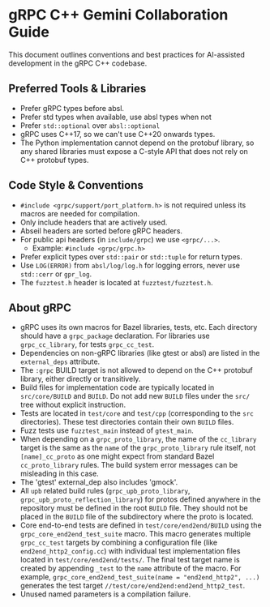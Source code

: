 # gRPC C++ Gemini Collaboration Guide

This document outlines conventions and best practices for AI-assisted development in the gRPC C++ codebase.

## Preferred Tools & Libraries
*   Prefer gRPC types before absl.
*   Prefer std types when available, use absl types when not
*   Prefer `std::optional` over `absl::optional`
*   gRPC uses C++17, so we can't use C++20 onwards types.
*   The Python implementation cannot depend on the protobuf library, so any shared libraries must expose a C-style API that does not rely on C++ protobuf types.

## Code Style & Conventions
*   `#include <grpc/support/port_platform.h>` is not required unless its macros are needed for compilation.
*   Only include headers that are actively used.
*   Abseil headers are sorted before gRPC headers.
*   For public api headers (in `include/grpc`) we use `<grpc/...>`.
    *   Example: `#include <grpc/grpc.h>`
*   Prefer explicit types over `std::pair` or `std::tuple` for return types.
*   Use `LOG(ERROR)` from `absl/log/log.h` for logging errors, never use `std::cerr` or `gpr_log`.
*   The `fuzztest.h` header is located at `fuzztest/fuzztest.h`.

## About gRPC
*   gRPC uses its own macros for Bazel libraries, tests, etc. Each directory should have a `grpc_package` declaration. For libraries use `grpc_cc_library`, for tests `grpc_cc_test`.
*   Dependencies on non-gRPC libraries (like gtest or absl) are listed in the `external_deps` attribute.
*   The `:grpc` BUILD target is not allowed to depend on the C++ protobuf library, either directly or transitively.
*   Build files for implementation code are typically located in `src/core/BUILD` and `BUILD`. Do not add new `BUILD` files under the `src/` tree without explicit instruction.
*   Tests are located in `test/core` and `test/cpp` (corresponding to the `src` directories). These test directories contain their own `BUILD` files.
*   Fuzz tests use `fuzztest_main` instead of `gtest_main`.
*   When depending on a `grpc_proto_library`, the name of the `cc_library` target is the same as the `name` of the `grpc_proto_library` rule itself, not `[name]_cc_proto` as one might expect from standard Bazel `cc_proto_library` rules. The build system error messages can be misleading in this case.
*   The 'gtest' external_dep also includes 'gmock'.
*   All `upb` related build rules (`grpc_upb_proto_library`, `grpc_upb_proto_reflection_library`) for protos defined anywhere in the repository must be defined in the root `BUILD` file. They should not be placed in the `BUILD` file of the subdirectory where the proto is located.
*   Core end-to-end tests are defined in `test/core/end2end/BUILD` using the `grpc_core_end2end_test_suite` macro. This macro generates multiple `grpc_cc_test` targets by combining a configuration file (like `end2end_http2_config.cc`) with individual test implementation files located in `test/core/end2end/tests/`. The final test target name is created by appending `_test` to the `name` attribute of the macro. For example, `grpc_core_end2end_test_suite(name = "end2end_http2", ...)` generates the test target `//test/core/end2end:end2end_http2_test`.
*   Unused named parameters is a compilation failure.
